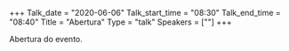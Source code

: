 +++
Talk_date = "2020-06-06"
Talk_start_time = "08:30"
Talk_end_time = "08:40"
Title = "Abertura"
Type = "talk"
Speakers = [""]
+++

Abertura do evento.
